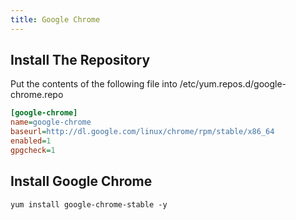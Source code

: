 ```yaml
---
title: Google Chrome
---
```


## Install The Repository

Put the contents of the following file into /etc/yum.repos.d/google-chrome.repo

```ini
[google-chrome]
name=google-chrome
baseurl=http://dl.google.com/linux/chrome/rpm/stable/x86_64
enabled=1
gpgcheck=1
```

## Install Google Chrome

```
yum install google-chrome-stable -y
```

